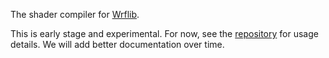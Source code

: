 The shader compiler for [Wrflib](https://github.com/cruise-automation/webviz-rust-framework).

This is early stage and experimental. For now, see the [repository](https://github.com/cruise-automation/webviz-rust-framework) for usage details. We will add better documentation over time.
